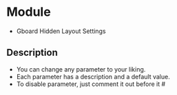 # Module
- Gboard Hidden Layout Settings

## Description
- You can change any parameter to your liking.
- Each parameter has a description and a default value.
- To disable parameter, just comment it out before it #